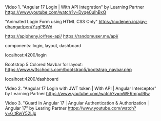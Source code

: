 Video 1. "Angular 17 Login | With API Integration" by Learning Partner
https://www.youtube.com/watch?v=Dvqe0uIhBxQ

"Animated Login Form using HTML CSS Only"
https://codepen.io/ajay-dhangar/pen/YzgPBWd

https://apipheny.io/free-api/
https://randomuser.me/api/

components: login, layout, dashboard

localhost:4200/login

Bootstrap 5 Colored Navbar for layout: https://www.w3schools.com/bootstrap5/bootstrap_navbar.php

localhost:4200/dashboard

Video 2. "Angular 17 Login with JWT token | With API | Angular Interceptor" by Learning Partner
https://www.youtube.com/watch?v=mWERmpulRIw

Video 3. "Guard In Angular 17 | Angular Authentication & Authorization | Angular 17" by Learing Partner
https://www.youtube.com/watch?v=6_tRwY52Llg

